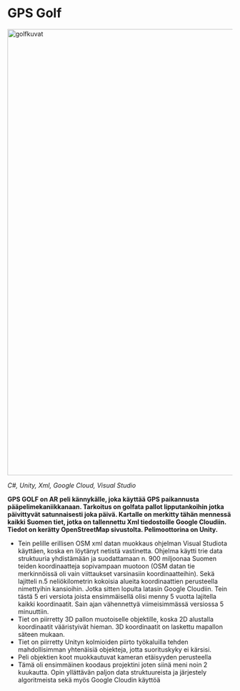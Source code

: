 # GPS Golf
<img width="1000" alt="golfkuvat" src="https://user-images.githubusercontent.com/117892331/225332419-b2fededc-2179-4ebe-8ac7-fdddd4af071b.png">

*C#, Unity, Xml, Google Cloud, Visual Studio*

**GPS GOLF on AR peli kännykälle, joka käyttää GPS paikannusta pääpelimekaniikkanaan. Tarkoitus on golfata pallot lipputankoihin jotka päivittyvät satunnaisesti joka päivä. Kartalle on merkitty tähän mennessä kaikki Suomen tiet, jotka on tallennettu Xml tiedostoille Google Cloudiin. Tiedot on kerätty OpenStreetMap sivustolta. Pelimoottorina on Unity.**

- Tein pelille erillisen OSM xml datan muokkaus ohjelman Visual Studiota käyttäen, koska en löytänyt netistä vastinetta. Ohjelma käytti trie data struktuuria yhdistämään ja suodattamaan n. 900 miljoonaa Suomen teiden koordinaatteja sopivampaan muotoon (OSM datan tie merkinnöissä oli vain viittaukset varsinasiin koordinaatteihin). Sekä lajitteli n.5 neliökilometrin kokoisia alueita koordinaattien perusteella nimettyihin kansioihin. Jotka sitten lopulta latasin Google Cloudiin. Tein tästä 5 eri versiota joista ensimmäisellä olisi menny 5 vuotta lajitella kaikki koordinaatit. Sain ajan vähennettyä viimeisimmässä versiossa 5 minuuttiin.
- Tiet on piirretty 3D pallon muotoiselle objektille, koska 2D alustalla koordinaatit vääristyivät hieman. 3D koordinaatit on laskettu mapallon säteen mukaan.
- Tiet on piirretty Unityn kolmioiden piirto työkaluilla tehden mahdollisimman yhtenäisiä objekteja, jotta suorituskyky ei kärsisi.
- Peli objektien koot muokkautuvat kameran etäisyyden perusteella
- Tämä oli ensimmäinen koodaus projektini joten siinä meni noin 2 kuukautta. Opin yllättävän paljon data struktuureista ja järjestely algoritmeista sekä myös Google Cloudin käyttöä
